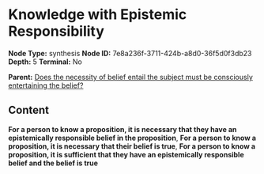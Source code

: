 # Knowledge with Epistemic Responsibility

**Node Type:** synthesis
**Node ID:** 7e8a236f-3711-424b-a8d0-36f5d0f3db23
**Depth:** 5
**Terminal:** No

**Parent:** [Does the necessity of belief entail the subject must be consciously entertaining the belief?](does-the-necessity-of-belief-entail-the-subject-must-be-consciously-entertaining-the-belief-antithesis-e372aec2-c797-459a-9053-28228c095109.md)

## Content

**For a person to know a proposition, it is necessary that they have an epistemically responsible belief in the proposition**, **For a person to know a proposition, it is necessary that their belief is true**, **For a person to know a proposition, it is sufficient that they have an epistemically responsible belief and the belief is true**
